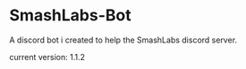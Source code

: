 # SmashLabs-Bot
A discord bot i created to help the SmashLabs discord server.

current version: 1.1.2
